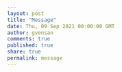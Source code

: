 ```yaml
---
layout: post
title: "Message"
date: Thu, 09 Sep 2021 00:00:00 GMT
author: gvensan
comments: true
published: true
share: true
permalink: message
---
```

